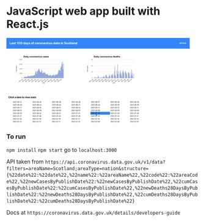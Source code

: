 # JavaScript web app built with React.js

![](short_GIF_demo.gif)

### To run
`npm install`
`npm start`
go to `localhost:3000`

API taken from `https://api.coronavirus.data.gov.uk/v1/data?filters=areaName=Scotland;areaType=nation&structure={%22date%22:%22date%22,%22name%22:%22areaName%22,%22code%22:%22areaCode%22,%22newCasesByPublishDate%22:%22newCasesByPublishDate%22,%22cumCasesByPublishDate%22:%22cumCasesByPublishDate%22,%22newDeaths28DaysByPublishDate%22:%22newDeaths28DaysByPublishDate%22,%22cumDeaths28DaysByPublishDate%22:%22cumDeaths28DaysByPublishDate%22}`

Docs at `https://coronavirus.data.gov.uk/details/developers-guide`


